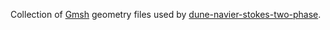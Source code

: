 Collection of [Gmsh][0] geometry files used by [dune-navier-stokes-two-phase][1].

[0]: http://gmsh.info/
[1]: https://github.com/magnese/dune-repo/blob/master/dune-navier-stokes-two-phase/
